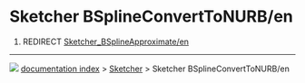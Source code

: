 # Sketcher BSplineConvertToNURB/en
1.  REDIRECT [Sketcher_BSplineApproximate/en](Sketcher_BSplineApproximate/en.md)



---
![](images/Button_right.svg) [documentation index](../README.md) > [Sketcher](Sketcher_Workbench.md) > Sketcher BSplineConvertToNURB/en
